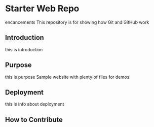 # Starter Web Repo
encancements
This repository is for showing how Git and GitHub work
## Introduction
this is introduction
## Purpose
this is purpose
Sample website with plenty of files for demos
## Deployment
this is info about deployment
## How to Contribute
